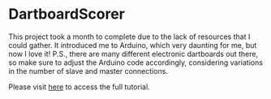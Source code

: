 # DartboardScorer

This project took a month to complete due to the lack of resources that I could gather. It introduced me to Arduino, which very daunting for me, but now I love it! P.S., there are many different electronic dartboards out there, so make sure to adjust the Arduino code accordingly, considering variations in the number of slave and master connections.

Please visit [here](https://muhdagungprojects.blogspot.com/2024/01/dartboard-scorer-project.html) to access the full tutorial.
